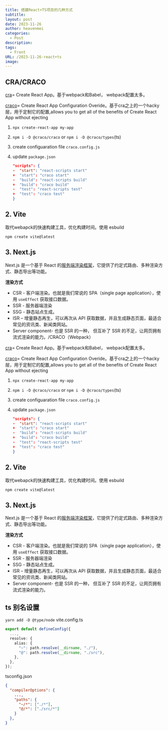 ```yaml
---
title: 搭建React+TS项目的几种方式
subtitle: 
layout: post
date: 2023-11-26
author: heavenmei
categories:
  - Post
description: 
tags:
  - Front
URL: /2023-11-26-react+ts
image:
---
```



## CRA/CRACO

[cra](https://create-react-app.dev/)= Create React App。基于webpack和Babel， webpack配置太多。

[craco](https://craco.js.org/docs/getting-started/)= Create React App Configuration Overide。基于cra之上的一个hacky层，用于定制它的配置,allows you to get all of the benefits of Create React App without ejecting

1. `npx create-react-app my-app`
2. `npm i -D @craco/craco` or `npm i -D @craco/types`(ts)
3. create configuaration file `craco.config.js`
4. update `package.json`
    
    ```json
    "scripts": {
    -  "start": "react-scripts start"
    +  "start": "craco start"
    -  "build": "react-scripts build"
    +  "build": "craco build"
    -  "test": "react-scripts test"
    +  "test": "craco test"
    }
    ```
    

## 2. Vite

取代webapck的快速构建工具，优化构建时间。使用 esbuild

`npm create vite@latest`

## 3. Next.js

Next.js 是一个基于 React 的[服务端渲染框架](https://cloud.tencent.com/product/ssr?from_column=20065&from=20065)，它提供了约定式路由、多种渲染方式、静态导出等功能。

**渲染方式**

- CSR - 客户端渲染。也就是我们常说的 SPA（single page application），使用 `useEffect` 获取接口数据。
- SSR - 服务器端渲染
- SSG - 静态站点生成。
- ISR – 增量静态再生，可以再次从 API 获取数据，并且生成静态页面，最适合常见的资讯类、新闻类网站。
- Server component- 也是 SSR 的一种， 但互补了 SSR 的不足，让网页拥有流式渲染的能力。/CRACO（Webpack）

[cra](https://create-react-app.dev/)= Create React App。基于webpack和Babel， webpack配置太多。

[craco](https://craco.js.org/docs/getting-started/)= Create React App Configuration Overide。基于cra之上的一个hacky层，用于定制它的配置,allows you to get all of the benefits of Create React App without ejecting

1. `npx create-react-app my-app`
    
2. `npm i -D @craco/craco` or `npm i -D @craco/types`(ts)
    
3. create configuaration file `craco.config.js`
    
4. update `package.json`
    
    ```json
    "scripts": {
    -  "start": "react-scripts start"
    +  "start": "craco start"
    -  "build": "react-scripts build"
    +  "build": "craco build"
    -  "test": "react-scripts test"
    +  "test": "craco test"
    }
    ```
    

## 2. Vite

取代webapck的快速构建工具，优化构建时间。使用 esbuild

`npm create vite@latest`

## 3. Next.js

Next.js 是一个基于 React 的[服务端渲染框架](https://cloud.tencent.com/product/ssr?from_column=20065&from=20065)，它提供了约定式路由、多种渲染方式、静态导出等功能。

**渲染方式**

- CSR - 客户端渲染。也就是我们常说的 SPA（single page application），使用 `useEffect` 获取接口数据。
- SSR - 服务器端渲染
- SSG - 静态站点生成。
- ISR – 增量静态再生，可以再次从 API 获取数据，并且生成静态页面，最适合常见的资讯类、新闻类网站。
- Server component- 也是 SSR 的一种， 但互补了 SSR 的不足，让网页拥有流式渲染的能力。


## ts 别名设置
`yarn add -D @type/node`
vite.config.ts
```ts
export default defineConfig({
  ...,
  resolve: {
    alias: {
      "~": path.resolve(__dirname, "./"),
      "@": path.resolve(__dirname, "./src"),
    },
  },
});

```

tsconfig.json
```json
{
  "compilerOptions": {
    ...,
    "paths": {
      "~/*": ["./*"],
      "@/*": ["./src/*"]
    }
  },
}

```